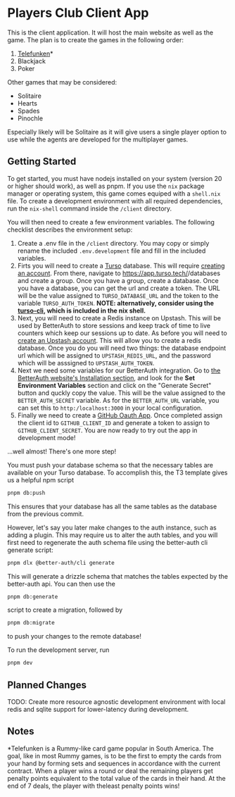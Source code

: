 # Players Club Client App

This is the client application. It will host the main website as well as the game.
The plan is to create the games in the following order:

1. [Telefunken](https://www.coololdgames.com/card-games/rummy/contract/telefunken)\*
2. Blackjack
3. Poker

Other games that may be considered:

- Solitaire
- Hearts
- Spades
- Pinochle

Especially likely will be Solitaire as it will give users a single player option to use while the agents are developed for the multiplayer games.

## Getting Started

To get started, you must have nodejs installed on your system (version 20 or higher should work), as well as pnpm.
If you use the `nix` package manager or operating system, this game comes equiped with a `shell.nix` file. To create a development environment with all required dependencies, run the `nix-shell` command inside the `/client` directory.

You will then need to create a few environment variables. The following checklist describes the environment setup:

1. Create a .env file in the `/client` directory. You may copy or simply rename the included `.env.development` file and fill in the included variables.
2. Firts you will need to create a [Turso](https://app.turso.tech) database. This will require [creating an account](https://app.turso.tech/signup). From there, navigate to https://app.turso.tech/<your-username>/databases and create a group. Once you have a group, create a database. Once you have a database, you can get the url and create a token. The URL will be the value assigned to `TURSO_DATABASE_URL` and the token to the variable `TURSO_AUTH_TOKEN`. **NOTE: alternatively, consider using the [turso-cli](https://docs.turso.tech/cli/introduction), which is included in the nix shell.**
3. Next, you will need to create a Redis instance on Upstash. This will be used by BetterAuth to store sessions and keep track of time to live counters which keep our sessions up to date. As before you will need to [create an Upstash account](https://console.upstash.com/login). This will allow you to create a redis database. Once you do you will need two things: the database endpoint url which will be assigned to `UPSTASH_REDIS_URL`, and the password which will be asssigned to `UPSTASH_AUTH_TOKEN`.
4. Next we need some variables for our BetterAuth integration. Go to [the BetterAuth website's Installation section](https:www//better-auth.com/docs/installation), and look for the **Set Environment Variables** section and click on the "Generate Secret" button and quckly copy the value. This will be the value assigned to the `BETTER_AUTH_SECRET` variable. As for the `BETTER_AUTH_URL` variable, you can set this to `http:/localhost:3000` in your local configuration.
5. Finally we need to create a [GitHub Oauth App](https://docs.github.com/en/apps/oauth-apps/building-oauth-apps/creating-an-oauth-app). Once completed assign the client id to `GITHUB_CLIENT_ID` and generate a token to assign to `GITHUB_CLIENT_SECRET`. You are now ready to try out the app in development mode!

...well almost! There's one more step!

You must push your database schema so that the necessary tables are available on your Turso database. To accomplish this, the T3 template gives us a helpful npm script

```bash
pnpm db:push
```

This ensures that your database has all the same tables as the database from the previous commit.

However, let's say you later make changes to the auth instance, such as adding a plugin. This may require us to alter the auth tables, and you will first need to regenerate the auth schema file using the better-auth cli generate script:

```bash
pnpm dlx @better-auth/cli generate
```

This will generate a drizzle schema that matches the tables expected by the better-auth api. You can then use the

```bash
pnpm db:generate
```

script to create a migration, followed by

```bash
pnpm db:migrate
```

to push your changes to the remote database!

To run the development server, run

```bash
pnpm dev
```

## Planned Changes

TODO: Create more resource agnostic development environment with local redis and sqlite support for lower-latency during development.

## Notes

\*Telefunken is a Rummy-like card game popular in South America. The goal, like in most Rummy games, is to be the first to empty the cards from your hand by forming sets and sequences in accordance with the current contract. When a player wins a round or deal the remaining players get penalty points equivalent to the total value of the cards in their hand. At the end of 7 deals, the player with theleast penalty points wins!
